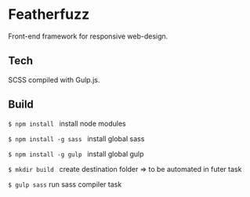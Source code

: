 # Featherfuzz

Front-end framework for responsive web-design.

## Tech

SCSS compiled with Gulp.js.

## Build

```$ npm install ``` install node modules

```$ npm install -g sass ``` install global sass

```$ npm install -g gulp ``` install global gulp

```$ mkdir build ``` create destination folder => to be automated in futer task

```$ gulp sass``` run sass compiler task

